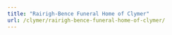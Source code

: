 ```yaml
---
title: "Rairigh-Bence Funeral Home of Clymer"
url: /clymer/rairigh-bence-funeral-home-of-clymer/
---
```

